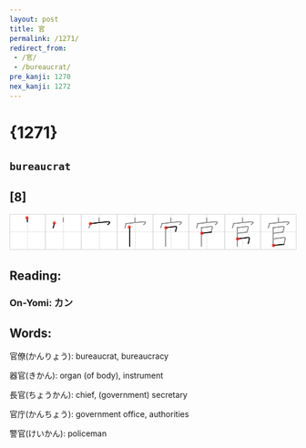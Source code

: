 ```yaml
---
layout: post
title: 官
permalink: /1271/
redirect_from:
 - /官/
 - /bureaucrat/
pre_kanji: 1270
nex_kanji: 1272
---
```


# {1271}

## `bureaucrat`

## [8]

<div class="stroke"><img src="../images/E5AE98.png" /></div>

## Reading:

### On-Yomi: カン

## Words:

官僚(かんりょう): bureaucrat, bureaucracy

器官(きかん): organ (of body), instrument

長官(ちょうかん): chief, (government) secretary

官庁(かんちょう): government office, authorities

警官(けいかん): policeman
